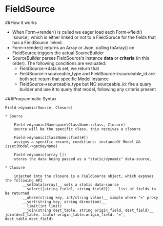# FieldSource

##How it works
* When Form->render() is called we eager load each Form->field() 'source', which is either linked or not to a FieldSoruce
for the fields that has a FieldSource linked.
* Form->render() returns an Array or Json, calling toArray() on FieldSource triggers the actual SourceBuilder
* SourceBuilder parses FieldSource's instance __data__ or __criteria__ (in this order). The following conditions are evaluated:
    * FieldSource->data is set, we return that
    * FieldSource->sourceable_type and FieldSource->sourceable_id are both set: return that specific Model instance
    * FieldSource->sourceable_type but NO sourceable_id: fire a query builder and use it to query that model, following any criteria present

###Programmatic Syntax

    Field->dynamic(Source, Closure)

    * Source

        Field->dynamic(Namespace\ClassName::class, Closure)
        source will be the specific class, this receives a closure

        Field->dynamic(ClassName::find(#))
        assigns a specific record, conditions: instanceOf Model && isset(Model->getKeyName)

        Field->dynamic(array [])
        stores the data being passed as a "static/dynamic" data-source,

    * Closure

        injected into the closure is a FieldSource object, which exposes the following API
            __setData(array)__ sets a static data-source
            __select([string field1, string field2])__  list of fields to be returned
            __where(string key, int/string value)__ simple where '=' proxy
            __sort(string key, string direction)__
            __limit(int limit)__
            __join(string dest_table, string origin_field, dest_field)__ join(dest_table, (auto) origin_table.origin_field, '=', dest_table.dest_field)